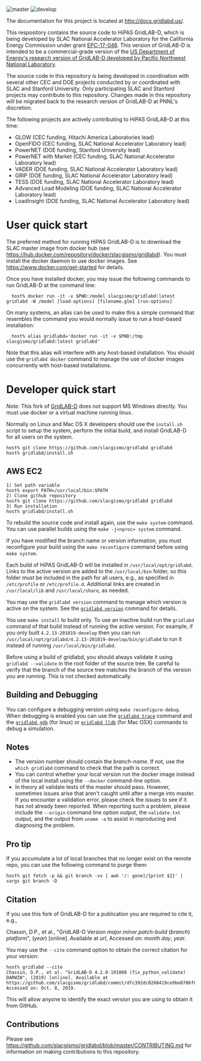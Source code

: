 ![master](https://github.com/slacgismo/gridlabd/actions/workflows/master.yml/badge.svg?branch=master) 
![develop](https://github.com/slacgismo/gridlabd/workflows/develop/badge.svg?branch=develop)

The documentation for this project is located at http://docs.gridlabd.us/.

This respository contains the source code to HiPAS GridLAB-D, which is being developed by SLAC National Accelerator Laboratory for the California Energy Commission under grant [EPC-17-046](https://www.energy.ca.gov/filebrowser/download/1147).  This version of GridLAB-D is intended to be a commercial-grade version of the [US Department of Energy's research version of GridLAB-D developed by Pacific Northwest National Laboratory](https://github.com/gridlab-d/gridlab-d).

The source code in this repository is being developed in coordination with several other CEC and DOE projects conducted by or coordinated with SLAC and Stanford University.  Only participating SLAC and Stanford projects may contribute to this repository.  Changes made in this repository will be migrated back to the research version of GridLAB-D at PNNL's discretion.

The following projects are actively contributing to HiPAS GridLAB-D at this time:

  * GLOW (CEC funding, Hitachi America Laboratories lead)
  * OpenFIDO (CEC funding, SLAC National Accelerator Laboratory lead)
  * PowerNET (DOE funding, Stanford University lead)
  * PowerNET with Market (CEC funding, SLAC National Accelerator Laboratory lead)
  * VADER (DOE funding, SLAC National Accelerator Laboratory lead)
  * GRIP (DOE funding, SLAC National Accelerator Laboratory lead)
  * TESS (DOE funding, SLAC National Accelerator Laboratory lead)
  * Advanced Load Modeling (DOE funding, SLAC National Accelerator Laboratory lead)
  * LoadInsight (DOE funding, SLAC National Accelerator Laboratory lead)

# User quick start

The preferred method for running HiPAS GridLAB-D is to download the SLAC master image from docker hub (see https://hub.docker.com/repository/docker/slacgismo/gridlabd).  You must install the docker daemon to use docker images.  See https://www.docker.com/get-started for details.

Once you have installed docker, you may issue the following commands to run GridLAB-D at the command line:
~~~
  host% docker run -it -v $PWD:/model slacgismo/gridlabd:latest gridlabd -W /model [load-options] [filename.glm] [run-options] 
~~~ 
On many systems, an alias can be used to make this a simple command that resembles the command you would normally issue to run a host-based installation:
~~~
  host% alias gridlabd='docker run -it -v $PWD:/tmp slacgismo/gridlabd:latest gridlabd'
~~~
Note that this alias will interfere with any host-based installation. You should use the `gridlabd docker` command to manage the use of docker images concurrently with host-based installations.

# Developer quick start

*Note*: This fork of [GridLAB-D](https://github.com/gridlab-d/gridlab-d) does not support MS Windows directly. You must use docker or a virtual machine running linux.

Normally on Linux and Mac OS X developers should use the `install.sh` script to setup the system, perform the initial build, and install GridLAB-D for all users on the system. 
~~~
host% git clone https://github.com/slacgismo/gridlabd gridlabd
host% gridlabd/install.sh
~~~
## AWS EC2 
~~~
1) Set path variable
host% export PATH=/usr/local/bin:$PATH
2) Clone github repository 
host% git clone https://github.com/slacgismo/gridlabd gridlabd
3) Run installation 
host% gridlabd/install.sh
~~~
To rebuild the source code and install again, use the `make system` command.  You can use parallel builds using the `make -j<nproc> system` command.

If you have modified the branch name or version information, you must reconfigure your build using the `make reconfigure` command before using `make system`.

Each build of HiPAS GridLAB-D will be installed in `/usr/local/opt/gridlabd`. Links to the active version are added to the `/usr/local/bin` folder, so this folder must be included in the path for all users, e.g., as specified in `/etc/profile` or `/etc/profile.d`. Additional links are created in `/usr/local/lib` and `/usr/local/share`, as needed. 

You may use the `gridlabd version` command to manage which version is active on the system. See the [`gridlabd version`](http://docs.gridlabd.us/index.html?owner=slacgismo&project=gridlabd&branch=master&folder=/Subcommand&doc=/Subcommand/Version.md) command for details.

You use `make install` to build only. To use an inactive build run the `gridlabd` command of that build instead of running the active version.  For example, if you only built `4.2.13-201019-develop` then you can run `/usr/local/opt/gridlabd/4.2.13-201019-develop/bin/gridlabd` to run it instead of running `/usr/local/bin/gridlabd`.

Before using a build of gridlabd, you should always validate it using `gridlabd --validate` in the root folder of the source tree. Be careful to verify that the branch of the source tree matches the branch of the version you are running. This is not checked automatically.

## Building and Debugging

You can configure a debugging version using `make reconfigure-debug`.  When debugging is enabled you can use the [`gridlabd trace`](http://docs.gridlabd.us/index.html?owner=slacgismo&project=gridlabd&branch=master&folder=/Subcommand&doc=/Subcommand/Trace.md) command and the [`gridlabd gdb`](http://docs.gridlabd.us/index.html?owner=slacgismo&project=gridlabd&branch=master&folder=/Subcommand&doc=/Subcommand/Gdb.md) (for linux) or [`gridlabd lldb`](http://docs.gridlabd.us/index.html?owner=slacgismo&project=gridlabd&branch=master&folder=/Subcommand&doc=/Subcommand/Lldb.md) (for Mac OSX) commands to debug a simulation.

## Notes
- The version number should contain the _branch-name_.  If not, use the `which gridlabd` command to check that the path is correct.
- You can control whether your local version run the docker image instead of the local install using the `--docker` command-line option.
- In theory all validate tests of the master should pass. However, sometimes issues arise that aren't caught until after a merge into master.  If you encounter a validation error, please check the issues to see if it has not already been reported.  When reporting such a problem, please include the `--origin` command line option output, the `validate.txt` output, and the output from `uname -a` to assist in reproducing and diagnosing the problem.

## Pro tip

If you accumulate a lot of local branches that no longer exist on the remote repo, you can use the following command to purge them:

~~~
host% git fetch -p && git branch -vv | awk '/: gone]/{print $1}' | xargs git branch -D
~~~

## Citation

If you use this fork of GridLAB-D for a publication you are required to cite it, e.g.,

Chassin, D.P., et al., "GridLAB-D Version _major_._minor_._patch_-_build_ (_branch_) _platform_", (_year_) [online]. Available at _url_, Accessed on: _month_ _day_, _year_.

You may use the `--cite` command option to obtain the correct citation for your version:
~~~
host% gridlabd --cite
Chassin, D.P., et al. "GridLAB-D 4.2.0-191008 (fix_python_validate) DARWIN", (2019) [online]. Available at https://github.com/slacgismo/gridlabd/commit/dfc392dc0208419ce9be0706f699fdd9a11e3f5b, Accessed on: Oct. 8, 2019.
~~~
This will allow anyone to identify the exact version you are using to obtain it from GitHub.

## Contributions

Please see https://github.com/slacgismo/gridlabd/blob/master/CONTRIBUTING.md for information on making contributions to this repository.
